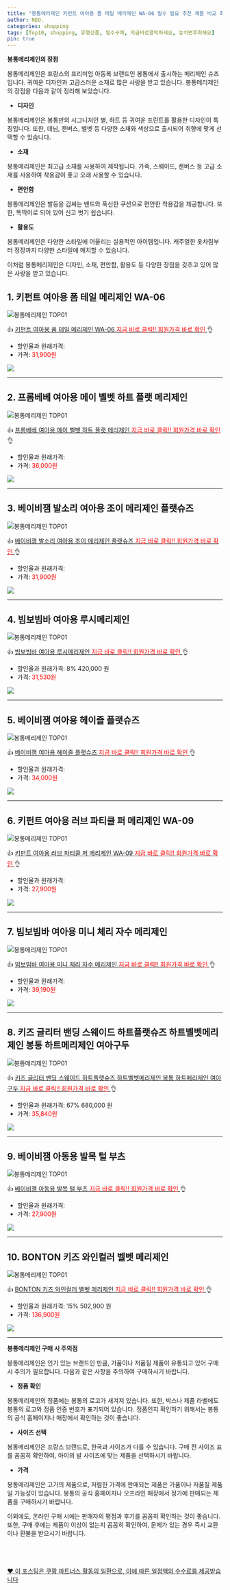 ```yaml
---
title: "봉통메리제인 키펀트 여아용 폼 테일 메리제인 WA-06 필수 필요 추천 제품 비교 최저 가격 비교 장점 구매 후기 구매평"
author: NEO.
categories: shopping
tags: [Top10, shopping, 유행상품, 필수구매, 지금바로클릭하세요, 놓치면후회해요]
pin: true
---
```

**봉통메리제인의 장점**

봉통메리제인은 프랑스의 프리미엄 아동복 브랜드인 봉통에서 출시하는 메리제인 슈즈입니다. 귀여운 디자인과 고급스러운 소재로 많은 사랑을 받고 있습니다. 봉통메리제인의 장점을 다음과 같이 정리해 보았습니다.

* **디자인**

봉통메리제인은 봉통만의 시그니처인 별, 하트 등 귀여운 프린트를 활용한 디자인이 특징입니다. 또한, 데님, 캔버스, 벨벳 등 다양한 소재와 색상으로 출시되어 취향에 맞게 선택할 수 있습니다.

* **소재**

봉통메리제인은 최고급 소재를 사용하여 제작됩니다. 가죽, 스웨이드, 캔버스 등 고급 소재를 사용하여 착용감이 좋고 오래 사용할 수 있습니다.

* **편안함**

봉통메리제인은 발등을 감싸는 밴드와 푹신한 쿠션으로 편안한 착용감을 제공합니다. 또한, 똑딱이로 되어 있어 신고 벗기 쉽습니다.

* **활용도**

봉통메리제인은 다양한 스타일에 어울리는 실용적인 아이템입니다. 캐주얼한 옷차림부터 정장까지 다양한 스타일에 매치할 수 있습니다.

이처럼 봉통메리제인은 디자인, 소재, 편안함, 활용도 등 다양한 장점을 갖추고 있어 많은 사랑을 받고 있습니다.

   

## 1. 키펀트 여아용 폼 테일 메리제인 WA-06

![봉통메리제인 TOP01](https://thumbnail8.coupangcdn.com/thumbnails/remote/490x490ex/image/retail/images/2023/10/16/14/4/40a423a9-47f6-4a84-bcaf-290244eaf0c4.jpg)


👍 [키펀트 여아용 폼 테일 메리제인 WA-06 <font color=red> 지금 바로 클릭!! 회원가격 바로 확인 </font> ](https://link.coupang.com/re/AFFSDP?lptag=AF3617701&subid=GithubCoopas&pageKey=7655820757&traceid=V0-153&itemId=20382358101&vendorItemId=87465579902) 👌 


- 할인율과 원래가격: 
- 가격: <span style='color:red'>31,900원</span>

[![](/discount_price.png)](https://link.coupang.com/re/AFFSDP?lptag=AF3617701&subid=GithubCoopas&pageKey=7655820757&traceid=V0-153&itemId=20382358101&vendorItemId=87465579902)

---


   

## 2. 프롬베베 여아용 메이 벨벳 하트 플랫 메리제인

![봉통메리제인 TOP01](https://thumbnail9.coupangcdn.com/thumbnails/remote/490x490ex/image/vendor_inventory/90ef/7a3520a22309bdeb1e8a3708079a80a273f5d646b18bf07a9fc8b72cff0d.png)


👍 [프롬베베 여아용 메이 벨벳 하트 플랫 메리제인 <font color=red> 지금 바로 클릭!! 회원가격 바로 확인 </font> ](https://link.coupang.com/re/AFFSDP?lptag=AF3617701&subid=GithubCoopas&pageKey=6812424436&traceid=V0-153&itemId=16120127122&vendorItemId=83888016927) 👌 


- 할인율과 원래가격: 
- 가격: <span style='color:red'>36,000원</span>

[![](/discount_price.png)](https://link.coupang.com/re/AFFSDP?lptag=AF3617701&subid=GithubCoopas&pageKey=6812424436&traceid=V0-153&itemId=16120127122&vendorItemId=83888016927)

---


   

## 3. 베이비잼 발소리 여아용 조이 메리제인 플랫슈즈

![봉통메리제인 TOP01](https://thumbnail10.coupangcdn.com/thumbnails/remote/490x490ex/image/retail/images/4476981352561790-400c3806-a18d-4d13-beb7-951daee4dda2.png)


👍 [베이비잼 발소리 여아용 조이 메리제인 플랫슈즈 <font color=red> 지금 바로 클릭!! 회원가격 바로 확인 </font> ](https://link.coupang.com/re/AFFSDP?lptag=AF3617701&subid=GithubCoopas&pageKey=6784543739&traceid=V0-153&itemId=15966573074&vendorItemId=83172765720) 👌 


- 할인율과 원래가격: 
- 가격: <span style='color:red'>31,900원</span>

[![](/discount_price.png)](https://link.coupang.com/re/AFFSDP?lptag=AF3617701&subid=GithubCoopas&pageKey=6784543739&traceid=V0-153&itemId=15966573074&vendorItemId=83172765720)

---


   

## 4. 빔보빔바 여아용 루시메리제인

![봉통메리제인 TOP01](https://thumbnail7.coupangcdn.com/thumbnails/remote/490x490ex/image/retail/images/2020/03/17/15/7/42209f4c-e682-45d7-88ac-04d1b47d1a89.jpg)


👍 [빔보빔바 여아용 루시메리제인 <font color=red> 지금 바로 클릭!! 회원가격 바로 확인 </font> ](https://link.coupang.com/re/AFFSDP?lptag=AF3617701&subid=GithubCoopas&pageKey=1366479687&traceid=V0-153&itemId=2398588396&vendorItemId=70393603726) 👌 


- 할인율과 원래가격: 8%  420,000   원
- 가격: <span style='color:red'>31,530원</span>

[![](/discount_price.png)](https://link.coupang.com/re/AFFSDP?lptag=AF3617701&subid=GithubCoopas&pageKey=1366479687&traceid=V0-153&itemId=2398588396&vendorItemId=70393603726)

---


   

## 5. 베이비잼 여아용 헤이즐 플랫슈즈

![봉통메리제인 TOP01](https://thumbnail7.coupangcdn.com/thumbnails/remote/490x490ex/image/retail/images/663228325424627-ddedaf66-7b45-4649-ab6a-5eb57fa2141c.jpg)


👍 [베이비잼 여아용 헤이즐 플랫슈즈 <font color=red> 지금 바로 클릭!! 회원가격 바로 확인 </font> ](https://link.coupang.com/re/AFFSDP?lptag=AF3617701&subid=GithubCoopas&pageKey=6733969105&traceid=V0-153&itemId=15699057131&vendorItemId=82913640829) 👌 


- 할인율과 원래가격: 
- 가격: <span style='color:red'>34,000원</span>

[![](/discount_price.png)](https://link.coupang.com/re/AFFSDP?lptag=AF3617701&subid=GithubCoopas&pageKey=6733969105&traceid=V0-153&itemId=15699057131&vendorItemId=82913640829)

---


   

## 6. 키펀트 여아용 러브 파티클 퍼 메리제인 WA-09

![봉통메리제인 TOP01](https://thumbnail6.coupangcdn.com/thumbnails/remote/490x490ex/image/retail/images/2023/10/16/14/1/505c8bb4-b111-47c2-8235-9a15f8df0f10.jpg)


👍 [키펀트 여아용 러브 파티클 퍼 메리제인 WA-09 <font color=red> 지금 바로 클릭!! 회원가격 바로 확인 </font> ](https://link.coupang.com/re/AFFSDP?lptag=AF3617701&subid=GithubCoopas&pageKey=7655889888&traceid=V0-153&itemId=20382359012&vendorItemId=87465580908) 👌 


- 할인율과 원래가격: 
- 가격: <span style='color:red'>27,900원</span>

[![](/discount_price.png)](https://link.coupang.com/re/AFFSDP?lptag=AF3617701&subid=GithubCoopas&pageKey=7655889888&traceid=V0-153&itemId=20382359012&vendorItemId=87465580908)

---


   

## 7. 빔보빔바 여아용 미니 체리 자수 메리제인

![봉통메리제인 TOP01](https://thumbnail7.coupangcdn.com/thumbnails/remote/490x490ex/image/retail/images/2023/09/25/10/0/697f3788-489b-4696-adc8-9987cac85b2d.jpg)


👍 [빔보빔바 여아용 미니 체리 자수 메리제인 <font color=red> 지금 바로 클릭!! 회원가격 바로 확인 </font> ](https://link.coupang.com/re/AFFSDP?lptag=AF3617701&subid=GithubCoopas&pageKey=7608716885&traceid=V0-153&itemId=20145939248&vendorItemId=87287159899) 👌 


- 할인율과 원래가격: 
- 가격: <span style='color:red'>39,190원</span>

[![](/discount_price.png)](https://link.coupang.com/re/AFFSDP?lptag=AF3617701&subid=GithubCoopas&pageKey=7608716885&traceid=V0-153&itemId=20145939248&vendorItemId=87287159899)

---


   

## 8. 키즈 글리터 밴딩 스웨이드 하트플랫슈즈 하트벨벳메리제인 봉통 하트메리제인 여아구두

![봉통메리제인 TOP01](https://thumbnail10.coupangcdn.com/thumbnails/remote/490x490ex/image/vendor_inventory/fba2/d0a6df81fb4b84e2196b54a2d1750c68739d690e1bf4cc52a219f819564b.png)


👍 [키즈 글리터 밴딩 스웨이드 하트플랫슈즈 하트벨벳메리제인 봉통 하트메리제인 여아구두 <font color=red> 지금 바로 클릭!! 회원가격 바로 확인 </font> ](https://link.coupang.com/re/AFFSDP?lptag=AF3617701&subid=GithubCoopas&pageKey=7466308881&traceid=V0-153&itemId=19472347888&vendorItemId=86582557039) 👌 


- 할인율과 원래가격: 67%  680,000   원
- 가격: <span style='color:red'>35,840원</span>

[![](/discount_price.png)](https://link.coupang.com/re/AFFSDP?lptag=AF3617701&subid=GithubCoopas&pageKey=7466308881&traceid=V0-153&itemId=19472347888&vendorItemId=86582557039)

---


   

## 9. 베이비잼 아동용 발목 털 부츠

![봉통메리제인 TOP01](https://thumbnail6.coupangcdn.com/thumbnails/remote/490x490ex/image/retail/images/5995176438463255-ac2ed41d-8a91-450d-b76e-588da5135765.jpg)


👍 [베이비잼 아동용 발목 털 부츠 <font color=red> 지금 바로 클릭!! 회원가격 바로 확인 </font> ](https://link.coupang.com/re/AFFSDP?lptag=AF3617701&subid=GithubCoopas&pageKey=6172332087&traceid=V0-153&itemId=12056910765&vendorItemId=79329049548) 👌 


- 할인율과 원래가격: 
- 가격: <span style='color:red'>27,900원</span>

[![](/discount_price.png)](https://link.coupang.com/re/AFFSDP?lptag=AF3617701&subid=GithubCoopas&pageKey=6172332087&traceid=V0-153&itemId=12056910765&vendorItemId=79329049548)

---


   

## 10. BONTON 키즈 와인컬러 벨벳 메리제인

![봉통메리제인 TOP01](https://thumbnail10.coupangcdn.com/thumbnails/remote/490x490ex/image/vendor_inventory/c9c0/5f08a2669cde0dffc218b711355e67b18b89876f38bfdfbe219076e81ce2.jpg)


👍 [BONTON 키즈 와인컬러 벨벳 메리제인 <font color=red> 지금 바로 클릭!! 회원가격 바로 확인 </font> ](https://link.coupang.com/re/AFFSDP?lptag=AF3617701&subid=GithubCoopas&pageKey=7186362303&traceid=V0-153&itemId=18134557131&vendorItemId=87097472241) 👌 


- 할인율과 원래가격: 15%  502,900   원
- 가격: <span style='color:red'>136,900원</span>

[![](/discount_price.png)](https://link.coupang.com/re/AFFSDP?lptag=AF3617701&subid=GithubCoopas&pageKey=7186362303&traceid=V0-153&itemId=18134557131&vendorItemId=87097472241)

---
**봉통메리제인 구매 시 주의점**

봉통메리제인은 인기 있는 브랜드인 만큼, 가품이나 저품질 제품이 유통되고 있어 구매 시 주의가 필요합니다. 다음과 같은 사항을 주의하여 구매하시기 바랍니다.

* **정품 확인**

봉통메리제인의 정품에는 봉통의 로고가 새겨져 있습니다. 또한, 박스나 제품 라벨에도 봉통의 로고와 정품 인증 번호가 표기되어 있습니다. 정품인지 확인하기 위해서는 봉통의 공식 홈페이지나 매장에서 확인하는 것이 좋습니다.

* **사이즈 선택**

봉통메리제인은 프랑스 브랜드로, 한국과 사이즈가 다를 수 있습니다. 구매 전 사이즈 표를 꼼꼼히 확인하여, 아이의 발 사이즈에 맞는 제품을 선택하시기 바랍니다.

* **가격**

봉통메리제인은 고가의 제품으로, 저렴한 가격에 판매되는 제품은 가품이나 저품질 제품일 가능성이 있습니다. 봉통의 공식 홈페이지나 오프라인 매장에서 정가에 판매되는 제품을 구매하시기 바랍니다.

이외에도, 온라인 구매 시에는 판매자의 평점과 후기를 꼼꼼히 확인하는 것이 좋습니다. 또한, 구매 후에는 제품이 이상이 없는지 꼼꼼히 확인하여, 문제가 있는 경우 즉시 교환이나 환불을 받으시기 바랍니다.<br><br><br><br><br> [ ❤  이 포스팅은 쿠팡 파트너스 활동의 일환으로, 이에 따른 일정액의 수수료를 제공받습니다](https://link.coupang.com/a/bcEFyh)